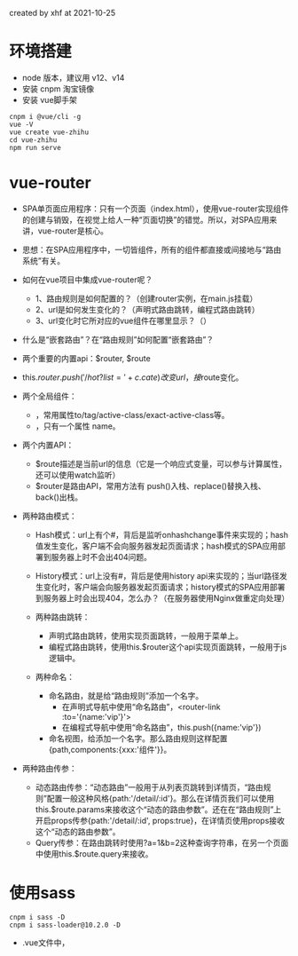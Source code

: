 created by xhf at 2021-10-25

# 环境搭建

- node 版本，建议用 v12、v14
- 安装 cnpm 淘宝镜像
- 安装 vue脚手架
```
cnpm i @vue/cli -g
vue -V
vue create vue-zhihu
cd vue-zhihu
npm run serve
```

# vue-router

- SPA单页面应用程序：只有一个页面（index.html），使用vue-router实现组件的创建与销毁，在视觉上给人一种“页面切换”的错觉。所以，对SPA应用来讲，vue-router是核心。
- 思想：在SPA应用程序中，一切皆组件，所有的组件都直接或间接地与“路由系统”有关。

- 如何在vue项目中集成vue-router呢？
  - 1、路由规则是如何配置的？（创建router实例，在main.js挂载）
  - 2、url是如何发生变化的？（声明式路由跳转，编程式路由跳转）
  - 3、url变化时它所对应的vue组件在哪里显示？（<router-view>）

- 什么是“嵌套路由”？在“路由规则”如何配置“嵌套路由”？
- 两个重要的内置api：$router, $route
- this.$router.push('/hot?list='+c.cate) 改变url，接$route变化。


- 两个全局组件：
  - <router-link>，常用属性to/tag/active-class/exact-active-class等。
  - <router-view>，只有一个属性 name。

- 两个内置API：
  - $route描述是当前url的信息（它是一个响应式变量，可以参与计算属性，还可以使用watch监听）
  - $router是路由API，常用方法有 push()入栈、replace()替换入栈、back()出栈。

- 两种路由模式：
  - Hash模式：url上有个#，背后是监听onhashchange事件来实现的；hash值发生变化，客户端不会向服务器发起页面请求；hash模式的SPA应用部署到服务器上时不会出404问题。
  - History模式：url上没有#，背后是使用history api来实现的；当url路径发生变化时，客户端会向服务器发起页面请求；history模式的SPA应用部署到服务器上时会出现404，怎么办？（在服务器使用Nginx做重定向处理）

  - 两种路由跳转：
    - 声明式路由跳转，使用<router-link>实现页面跳转，一般用于菜单上。
    - 编程式路由跳转，使用this.$router这个api实现页面跳转，一般用于js逻辑中。

  - 两种命名：
    - 命名路由，就是给“路由规则”添加一个名字。
      - 在声明式导航中使用“命名路由”，<router-link :to='{name:'vip'}'>
      - 在编程式导航中使用“命名路由”，this.push({name:'vip'})
    - 命名视图，给<router-view name='xxx'>添加一个名字。那么路由规则这样配置{path,components:{xxx:'组件'}}。

- 两种路由传参：
  - 动态路由传参：“动态路由”一般用于从列表页跳转到详情页，“路由规则”配置一般这种风格{path:'/detail/:id'}。那么在详情页我们可以使用this.$route.params来接收这个“动态的路由参数”。还在在“路由规则”上开启props传参{path:'/detail/:id', props:true}，在详情页使用props接收这个“动态的路由参数”。
  - Query传参：在路由跳转时使用?a=1&b=2这种查询字符串，在另一个页面中使用this.$route.query来接收。


# 使用sass

```
cnpm i sass -D
cnpm i sass-loader@10.2.0 -D
```
- .vue文件中，<style lang='scss'></style>
